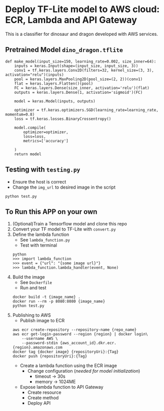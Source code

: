 # Deploy TF-Lite model to AWS cloud: ECR, Lambda and API Gateway

This is a classifier for dinosaur and dragon developed with AWS services.

## Pretrained Model `dino_dragon.tflite`
```
def make_model(input_size=150, learning_rate=0.002, size_inner=64):
    inputs = keras.Input(shape=(input_size, input_size, 3))
    conv1 = tf.keras.layers.Conv2D(filters=32, kernel_size=(3, 3), activation="relu")(inputs)
    pool = keras.layers.MaxPooling2D(pool_size=(2, 2))(conv1)
    flat = keras.layers.Flatten()(pool)
    FC = keras.layers.Dense(size_inner, activation='relu')(flat)
    outputs = keras.layers.Dense(1, activation='sigmoid')(FC)
    
    model = keras.Model(inputs, outputs)
    
    optimizer = tf.keras.optimizers.SGD(learning_rate=learning_rate, momentum=0.8)
    loss = tf.keras.losses.BinaryCrossentropy()

    model.compile(
        optimizer=optimizer,
        loss=loss,
        metrics=['accuracy']
    
    )
    return model
```


## Testing with `testing.py`
- Ensure the host is correct
- Change the `img_url` to desired image in the script
```
python test.py
```

## To Run this APP on your own
1. (Optional)Train a Tensorflow model and clone this repo
2. Convert your TF model to TF-Lite with `convert.py`
3. Define the lambda function 
    - See `lambda_function.py`
    - Test with terminal 
    ```
    python
    >>> import lambda_function
    >>> event = {"url": "{some image url}"}
    >>> lambda_function.lambda_handler(event, None)
    ```
4. Build the image 
    - See `Dockerfile`
    - Run and test
    ```
    docker build -t {image_name} .
    docker run --rm -p 8080:8080 {image_name}
    python test.py
    ```
5. Publishing to AWS
    - Publish image to ECR
    ```
    aws ecr create-repository --repository-name {repo_name}
    aws ecr get-login-password --region {region} | docker login\
        --username AWS \
        --password-stdin {aws_account_id}.dkr.ecr.{region}.amazonaws.com
    docker tag {docker image} {repositoryUri}:{Tag}
    docker push {repositoryUri}:{Tag}
    ```
    - Create a lambda function using the ECR image
        - Change configuration (*needed for model initialization*)
            - timeout -> 30s
            - memory -> 1024ME
    - Expose lambda function to API Gateway
        - Create resource
        - Create method
        - Deploy API

